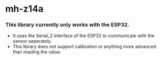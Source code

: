# mh-z14a
### This library currently only works with the ESP32.

- It uses the Serial_2 interface of the ESP32 to communicate with the sensor seperately. 
- This library does not support calibration or anything more advanced than reading the value.
